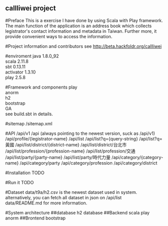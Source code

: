 callliwei project
---
#Preface
This is a exercise I have done by using Scala with Play framework.  
The main function of the application is an address book which collects legistrator's contact information and metadata in Taiwan. Further more, it provide convenient ways to access the information.

#Project information and contributors
see http://beta.hackfoldr.org/callliwei

#enviroment
java 1.8.0_92  
scala 2.11.8  
sbt 0.13.11  
activator 1.3.10  
play 2.5.8

#Framework and components
play  
anorm  
h2  
bootstrap  
GA  
see build.sbt in details.

#sitemap
/sitemap.xml

#API
/api/v1
/api (always pointing to the newest version, suck as /api/v1)
/api/profile/{legistrator-name}
/api/list
/api/list?q={query-string}
/api/list?q=黃國
/api/list/district/{district-name}
/api/list/district/台北市
/api/list/profession/{profession-name}
/api/list/profession/交通
/api/list/party/{party-name}
/api/list/party/時代力量
/api/category/{category-name}
/api/category/party
/api/category/profession
/api/category/district


#Installation
TODO

#Run it
TODO

#Dataset
data/t9a/h2.csv is the newest dataset used in system.  
alternatively, you can fetch all dataset in json on /api/list  
data/README.md for more information.

#System architecture
##database
h2 database
##Backend
scala
play
anorm
##Brontend
bootstrap

